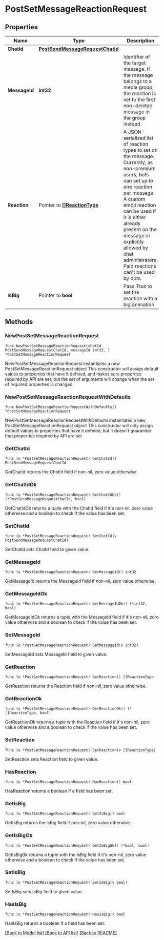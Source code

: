 # PostSetMessageReactionRequest

## Properties

Name | Type | Description | Notes
------------ | ------------- | ------------- | -------------
**ChatId** | [**PostSendMessageRequestChatId**](PostSendMessageRequestChatId.md) |  | 
**MessageId** | **int32** | Identifier of the target message. If the message belongs to a media group, the reaction is set to the first non-deleted message in the group instead. | 
**Reaction** | Pointer to [**[]ReactionType**](ReactionType.md) | A JSON-serialized list of reaction types to set on the message. Currently, as non-premium users, bots can set up to one reaction per message. A custom emoji reaction can be used if it is either already present on the message or explicitly allowed by chat administrators. Paid reactions can&#39;t be used by bots. | [optional] 
**IsBig** | Pointer to **bool** | Pass *True* to set the reaction with a big animation | [optional] 

## Methods

### NewPostSetMessageReactionRequest

`func NewPostSetMessageReactionRequest(chatId PostSendMessageRequestChatId, messageId int32, ) *PostSetMessageReactionRequest`

NewPostSetMessageReactionRequest instantiates a new PostSetMessageReactionRequest object
This constructor will assign default values to properties that have it defined,
and makes sure properties required by API are set, but the set of arguments
will change when the set of required properties is changed

### NewPostSetMessageReactionRequestWithDefaults

`func NewPostSetMessageReactionRequestWithDefaults() *PostSetMessageReactionRequest`

NewPostSetMessageReactionRequestWithDefaults instantiates a new PostSetMessageReactionRequest object
This constructor will only assign default values to properties that have it defined,
but it doesn't guarantee that properties required by API are set

### GetChatId

`func (o *PostSetMessageReactionRequest) GetChatId() PostSendMessageRequestChatId`

GetChatId returns the ChatId field if non-nil, zero value otherwise.

### GetChatIdOk

`func (o *PostSetMessageReactionRequest) GetChatIdOk() (*PostSendMessageRequestChatId, bool)`

GetChatIdOk returns a tuple with the ChatId field if it's non-nil, zero value otherwise
and a boolean to check if the value has been set.

### SetChatId

`func (o *PostSetMessageReactionRequest) SetChatId(v PostSendMessageRequestChatId)`

SetChatId sets ChatId field to given value.


### GetMessageId

`func (o *PostSetMessageReactionRequest) GetMessageId() int32`

GetMessageId returns the MessageId field if non-nil, zero value otherwise.

### GetMessageIdOk

`func (o *PostSetMessageReactionRequest) GetMessageIdOk() (*int32, bool)`

GetMessageIdOk returns a tuple with the MessageId field if it's non-nil, zero value otherwise
and a boolean to check if the value has been set.

### SetMessageId

`func (o *PostSetMessageReactionRequest) SetMessageId(v int32)`

SetMessageId sets MessageId field to given value.


### GetReaction

`func (o *PostSetMessageReactionRequest) GetReaction() []ReactionType`

GetReaction returns the Reaction field if non-nil, zero value otherwise.

### GetReactionOk

`func (o *PostSetMessageReactionRequest) GetReactionOk() (*[]ReactionType, bool)`

GetReactionOk returns a tuple with the Reaction field if it's non-nil, zero value otherwise
and a boolean to check if the value has been set.

### SetReaction

`func (o *PostSetMessageReactionRequest) SetReaction(v []ReactionType)`

SetReaction sets Reaction field to given value.

### HasReaction

`func (o *PostSetMessageReactionRequest) HasReaction() bool`

HasReaction returns a boolean if a field has been set.

### GetIsBig

`func (o *PostSetMessageReactionRequest) GetIsBig() bool`

GetIsBig returns the IsBig field if non-nil, zero value otherwise.

### GetIsBigOk

`func (o *PostSetMessageReactionRequest) GetIsBigOk() (*bool, bool)`

GetIsBigOk returns a tuple with the IsBig field if it's non-nil, zero value otherwise
and a boolean to check if the value has been set.

### SetIsBig

`func (o *PostSetMessageReactionRequest) SetIsBig(v bool)`

SetIsBig sets IsBig field to given value.

### HasIsBig

`func (o *PostSetMessageReactionRequest) HasIsBig() bool`

HasIsBig returns a boolean if a field has been set.


[[Back to Model list]](../README.md#documentation-for-models) [[Back to API list]](../README.md#documentation-for-api-endpoints) [[Back to README]](../README.md)


